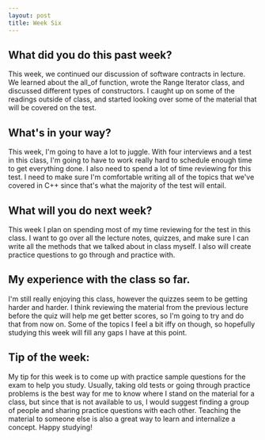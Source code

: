 ```yaml
---
layout: post
title: Week Six
---
```


## What did you do this past week?
This week, we continued our discussion of software contracts in lecture. We learned about the all_of function, wrote the Range Iterator class, and discussed different types of constructors. I caught up on some of the readings outside of class, and started looking over some of the material that will be covered on the test. 

## What's in  your way?
This week, I'm going to have a lot to juggle. With four interviews and a test in this class, I'm going to have to work really hard to schedule enough time to get everything done. I also need to spend a lot of time reviewing for this test. I need to make sure I'm comfortable writing all of the topics that we've covered in C++ since that's what the majority of the test will entail.

## What will you do next week?
This week I plan on spending most of my time reviewing for the test in this class. I want to go over all the lecture notes, quizzes, and make sure I can write all the methods that we talked about in class myself. I also will create practice questions to go through and practice with.

## My experience with the class so far.
I'm still really enjoying this class, however the quizzes seem to be getting harder and harder. I think reviewing the material from the previous lecture before the quiz will help me get better scores, so I'm going to try and do that from now on. Some of the topics I feel a bit iffy on though, so hopefully studying this week will fill any gaps I have at this point.

## Tip of the week:
My tip for this week is to come up with practice sample questions for the exam to help you study. Usually, taking old tests or going through practice problems is the best way for me to know where I stand on the material for a class, but since that is not available to us, I would suggest finding a group of people and sharing practice questions with each other. Teaching the material to someone else is also a great way to learn and internalize a concept. Happy studying!
